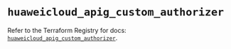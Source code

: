 # `huaweicloud_apig_custom_authorizer`

Refer to the Terraform Registry for docs: [`huaweicloud_apig_custom_authorizer`](https://registry.terraform.io/providers/huaweicloud/huaweicloud/1.71.1/docs/resources/apig_custom_authorizer).
